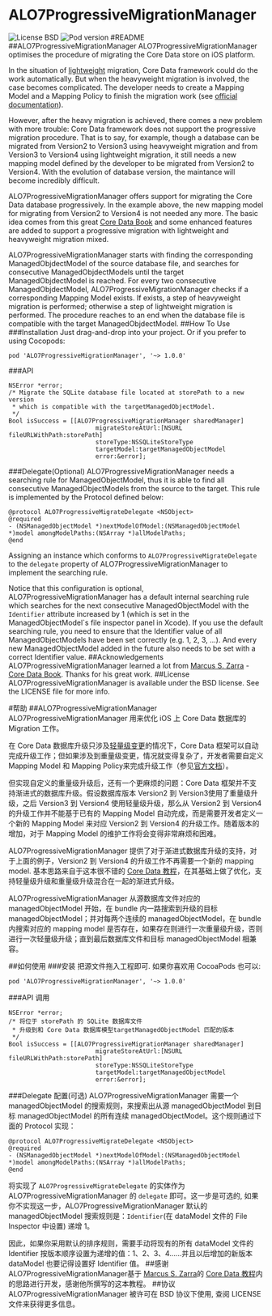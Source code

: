 ALO7ProgressiveMigrationManager
==============================
![License BSD](https://go-shields.herokuapp.com/license-BSD-blue.png)
![Pod version](http://img.shields.io/cocoapods/v/ALO7ProgressiveMigrationManager.svg?style=flat)
#README
##ALO7ProgressiveMigrationManager
ALO7ProgressiveMigrationManager optimises the procedure of migrating the Core Data store on iOS platform.

In the situation of [lightweight][apple document lightweight] migration, Core Data framework could do the work automatically. But when the heavyweight migration is involved, the case becomes complicated. The developer needs to create a Mapping Model and a Mapping Policy to finish the migration work (see [official documentation][apple document migration]).

However, after the heavy migration is achieved, there comes a new problem with more trouble: Core Data framework does not support the progressive migration procedure. That is to say, for example, though a database can be migrated from Version2 to Version3 using heavyweight migration and from Version3 to Version4 using lightweight migration, it still needs a new mapping model defined by the developer to be migrated from Version2 to Version4. With the evolution of database version, the maintance will become incredibly difficult. 

ALO7ProgressiveMigrationManager offers support for migrating the Core Data database progressively. In the example above, the new mapping model for migrating from Version2 to Version4 is not needed any more. The basic idea comes from this great [Core Data Book][core data book] and some enhanced features are added to support a progressive migration with lightweight and heavyweight migration mixed. 

ALO7ProgressiveMigrationManager starts with finding the corresponding ManagedObjdectModel of the source database file, and searches for consecutive ManagedObjdectModels until the target ManagedObjdectModel is reached. For every two consecutive ManagedObjdectModel, ALO7ProgressiveMigrationManager checks if a corresponding Mapping Model exists. If exists, a step of heavyweight migration is performed; otherwise a step of lightweight migration is performed. The procedure reaches to an end when the database file is compatible with the target ManagedObjdectModel.
##How To Use
###Installation
Just drag-and-drop into your project. Or if you prefer to using Cocopods:

    pod 'ALO7ProgressiveMigrationManager', '~> 1.0.0'
###API
```
NSError *error;
/* Migrate the SQLite database file located at storePath to a new version 
 * which is compatible with the targetManagedObjectModel.
 */
Bool isSuccess = [[ALO7ProgressiveMigrationManager sharedManager] 
    					migrateStoreAtUrl:[NSURL fileURLWithPath:storePath] 
    					storeType:NSSQLiteStoreType 
    					targetModel:targetManagedObjectModel 
    					error:&error];
```
###Delegate(Optional)
ALO7ProgressiveMigrationManager needs a searching rule for ManagedObjectModel, thus it is able to find all consecutive ManagedObjectModels from the source to the target. This rule is implemented by the Protocol defined below:

```
@protocol ALO7ProgressiveMigrateDelegate <NSObject>
@required
- (NSManagedObjectModel *)nextModelOfModel:(NSManagedObjectModel *)model amongModelPaths:(NSArray *)allModelPaths;
@end
```

Assigning an instance which conforms to ```ALO7ProgressiveMigrateDelegate``` to the ```delegate``` property of ALO7ProgressiveMigrationManager to implement the searching rule. 

Notice that this configuration is optional, ALO7ProgressiveMigrationManager has a default internal searching rule which searches for the next consecutive ManagedObjectModel with the ```Identifier``` attribute increased by 1 (which is  set in the ManagedObjectModel`s file inspector panel in Xcode). If you use the default searching rule, you need to ensure that the Identifier value of all ManagedObjectModels have been set correctly (e.g. 1, 2, 3, ...). And every new ManagedObjectModel added in the future also needs to be set with a correct Identifier value.
##Acknowledgements
ALO7ProgressiveMigrationManager learned a lot from [Marcus S. Zarra][core data book author twitter] - [Core Data Book][core data book]. Thanks for his great work.
##License
ALO7ProgressiveMigrationManager is available under the BSD license. See the LICENSE file for more info.

#帮助
##ALO7ProgressiveMigrationManager
ALO7ProgressiveMigrationManager 用来优化 iOS 上 Core Data 数据库的 Migration 工作。

在 Core Data 数据库升级只涉及[轻量级变更][apple document lightweight]的情况下，Core Data 框架可以自动完成升级工作；但如果涉及到重量级变更，情况就变得复杂了，开发者需要自定义Mapping Model 和 Mapping Policy来完成升级工作（参见[官方文档][apple document migration]）。

但实现自定义的重量级升级后，还有一个更麻烦的问题：Core Data 框架并不支持渐进式的数据库升级。假设数据库版本 Version2 到 Version3使用了重量级升级，之后 Version3 到 Version4 使用轻量级升级，那么从 Version2 到 Version4 的升级工作并不能基于已有的 Mapping Model 自动完成，而是需要开发者定义一个新的 Mapping Model 来对应 Version2 到 Version4 的升级工作。随着版本的增加，对于 Mapping Model 的维护工作将会变得非常麻烦和困难。

ALO7ProgressiveMigrationManager 提供了对于渐进式数据库升级的支持，对于上面的例子，Version2 到 Version4 的升级工作不再需要一个新的 mapping model. 基本思路来自于这本很不错的 [Core Data 教程][core data book]，在其基础上做了优化，支持轻量级升级和重量级升级混合在一起的渐进式升级。

ALO7ProgressiveMigrationManager 从源数据库文件对应的 managedObjectModel 开始，在 bundle 内一路搜索到升级的目标 managedObjectModel；并对每两个连续的 managedObjectModel，在 bundle 内搜索对应的 mapping model 是否存在，如果存在则进行一次重量级升级，否则进行一次轻量级升级；直到最后数据库文件和目标 managedObjectModel 相兼容。

##如何使用
###安装
把源文件拖入工程即可. 如果你喜欢用 CocoaPods 也可以:

    pod 'ALO7ProgressiveMigrationManager', '~> 1.0.0'
###API 调用
```
NSError *error;
/* 将位于 storePath 的 SQLite 数据库文件
 * 升级到和 Core Data 数据库模型targetManagedObjectModel 匹配的版本
 */
Bool isSuccess = [[ALO7ProgressiveMigrationManager sharedManager] 
    					migrateStoreAtUrl:[NSURL fileURLWithPath:storePath] 
    					storeType:NSSQLiteStoreType 
    					targetModel:targetManagedObjectModel 
    					error:&error];
```
###Delegate 配置(可选)
ALO7ProgressiveMigrationManager 需要一个 managedObjectModel 的搜索规则，来搜索出从源 managedObjectModel 到目标 managedObjectModel 的所有连续 managedObjectModel。这个规则通过下面的 Protocol 实现：

```
@protocol ALO7ProgressiveMigrateDelegate <NSObject>
@required
- (NSManagedObjectModel *)nextModelOfModel:(NSManagedObjectModel *)model amongModelPaths:(NSArray *)allModelPaths;
@end
```
将实现了 ```ALO7ProgressiveMigrateDelegate``` 的实体作为 ALO7ProgressiveMigrationManager 的 ```delegate``` 即可。这一步是可选的, 如果你不实现这一步，ALO7ProgressiveMigrationManager 默认的 managedObjectModel 搜索规则是：```Identifier```(在 dataModel 文件的 File Inspector 中设置) 递增 1。

因此，如果你采用默认的排序规则，需要手动将现有的所有 dataModel 文件的 Identifier 按版本顺序设置为递增的值：1、2、3、4......并且以后增加的新版本 dataModel 也要记得设置好 Identifier 值。
##感谢
ALO7ProgressiveMigrationManager基于 [Marcus S. Zarra][core data book author twitter]的 [Core Data 教程][core data book]内的思路进行开发，感谢他所撰写的这本教程。 
##协议
ALO7ProgressiveMigrationManager 被许可在 BSD 协议下使用, 查阅 LICENSE 文件来获得更多信息。

<!-- external links -->
[apple document lightweight]:https://developer.apple.com/library/ios/documentation/Cocoa/Conceptual/CoreDataVersioning/Articles/vmLightweightMigration.html
[apple document migration]:https://developer.apple.com/library/ios/documentation/Cocoa/Conceptual/CoreDataVersioning/Articles/Introduction.html#//apple_ref/doc/uid/TP40004399-CH1-SW1
[core data book]:https://pragprog.com/book/mzcd2/core-data
[core data book author twitter]:https://twitter.com/mzarra